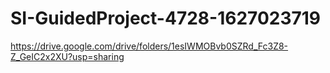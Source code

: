# SI-GuidedProject-4728-1627023719
https://drive.google.com/drive/folders/1esIWMOBvb0SZRd_Fc3Z8-Z_GeIC2x2XU?usp=sharing
